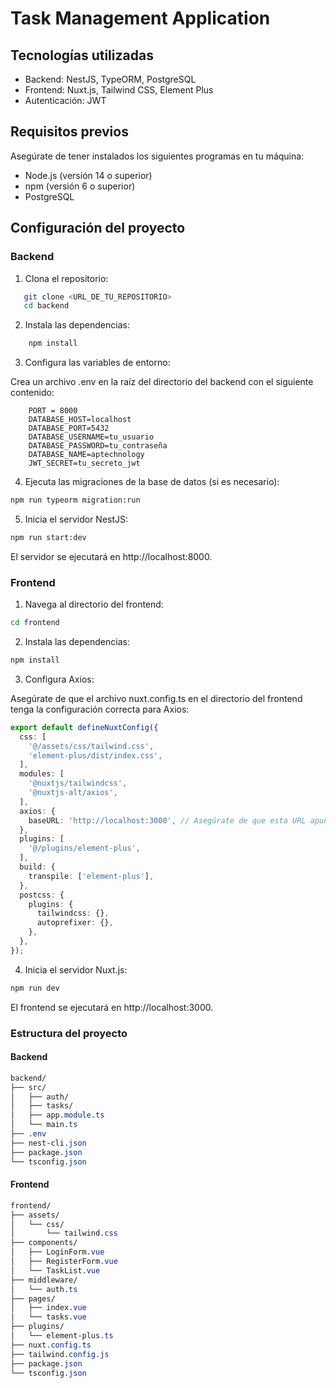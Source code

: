 # Task Management Application

## Tecnologías utilizadas

- Backend: NestJS, TypeORM, PostgreSQL
- Frontend: Nuxt.js, Tailwind CSS, Element Plus
- Autenticación: JWT

## Requisitos previos

Asegúrate de tener instalados los siguientes programas en tu máquina:

- Node.js (versión 14 o superior)
- npm (versión 6 o superior)
- PostgreSQL

## Configuración del proyecto

### Backend

1. Clona el repositorio:

```bash
   git clone <URL_DE_TU_REPOSITORIO>
   cd backend
```

2. Instala las dependencias:

``` bash
    npm install
```

3. Configura las variables de entorno:

Crea un archivo .env en la raíz del directorio del backend con el siguiente contenido:


```
    PORT = 8000
    DATABASE_HOST=localhost
    DATABASE_PORT=5432
    DATABASE_USERNAME=tu_usuario
    DATABASE_PASSWORD=tu_contraseña
    DATABASE_NAME=aptechnology
    JWT_SECRET=tu_secreto_jwt
```

4. Ejecuta las migraciones de la base de datos (si es necesario):

``` bash
npm run typeorm migration:run
```    
    
5. Inicia el servidor NestJS:


```bash
npm run start:dev
```

El servidor se ejecutará en http://localhost:8000.


### Frontend
1. Navega al directorio del frontend:

```bash
cd frontend
```
2. Instala las dependencias:

```bash
npm install
```

3. Configura Axios:

Asegúrate de que el archivo nuxt.config.ts en el directorio del frontend tenga la configuración correcta para Axios:

```typescript
export default defineNuxtConfig({
  css: [
    '@/assets/css/tailwind.css',
    'element-plus/dist/index.css',
  ],
  modules: [
    '@nuxtjs/tailwindcss',
    '@nuxtjs-alt/axios',
  ],
  axios: {
    baseURL: 'http://localhost:3000', // Asegúrate de que esta URL apunta al backend local
  },
  plugins: [
    '@/plugins/element-plus',
  ],
  build: {
    transpile: ['element-plus'],
  },
  postcss: {
    plugins: {
      tailwindcss: {},
      autoprefixer: {},
    },
  },
});
```
4. Inicia el servidor Nuxt.js:

```bash
npm run dev
```
El frontend se ejecutará en http://localhost:3000.

### Estructura del proyecto
#### Backend
```css
backend/
├── src/
│   ├── auth/
│   ├── tasks/
│   ├── app.module.ts
│   └── main.ts
├── .env
├── nest-cli.json
├── package.json
└── tsconfig.json
```
#### Frontend
```css
frontend/
├── assets/
│   └── css/
│       └── tailwind.css
├── components/
│   ├── LoginForm.vue
│   ├── RegisterForm.vue
│   └── TaskList.vue
├── middleware/
│   └── auth.ts
├── pages/
│   ├── index.vue
│   └── tasks.vue
├── plugins/
│   └── element-plus.ts
├── nuxt.config.ts
├── tailwind.config.js
├── package.json
└── tsconfig.json
```





